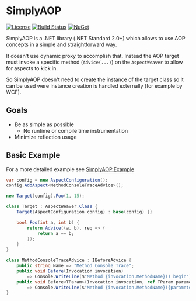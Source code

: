 # SimplyAOP

[![License](https://img.shields.io/github/license/highstreeto/SimplyAOP.svg)](https://github.com/highstreeto/SimplyAOP/blob/master/LICENSE)
[![Build Status](https://travis-ci.com/highstreeto/SimplyAOP.svg?branch=master)](https://travis-ci.com/highstreeto/SimplyAOP)
[![NuGet](https://img.shields.io/nuget/v/SimplyAOP.svg)](https://www.nuget.org/packages/SimplyAOP/)

SimplyAOP is a .NET library (.NET Standard 2.0+) which allows to use AOP concepts in a simple and straightforward way.

It doesn't use dynamic proxy to accomplish that. Instead the AOP target must invoke a specific method (`Advice(...)`) on the `AspectWeaver` to allow for aspects to kick in.

So SimplyAOP doesn't need to create the instance of the target class so it can be used were instance creation is handled externally (for example by WCF).

## Goals

- Be as simple as possible
  - No runtime or compile time instrumentation
- Minimize reflection usage

## Basic Example

For a more detailed example see [SimplyAOP.Example](/tree/master/SimplyAOP.Example)

```csharp
var config = new AspectConfiguration();
config.AddAspect<MethodConsoleTraceAdvice>();

new Target(config).Foo(1, 15);

class Target : AspectWeaver.Class {
    Target(AspectConfiguration config) : base(config) {}

    bool Foo(int a, int b) {
        return Advice((a, b), req => {
            return a == b;
        });
    }
}

class MethodConsoleTraceAdvice : IBeforeAdvice {
    public string Name => "Method Console Trace";
    public void Before(Invocation invocation)
        => Console.WriteLine($"Method {invocation.MethodName}() begin");
    public void Before<TParam>(Invocation invocation, ref TParam parameter) 
        => Console.WriteLine($"Method {invocation.MethodName}({parameter}) begin");
}
```
